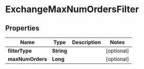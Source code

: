 

# ExchangeMaxNumOrdersFilter


## Properties

| Name | Type | Description | Notes |
|------------ | ------------- | ------------- | -------------|
|**filterType** | **String** |  |  [optional] |
|**maxNumOrders** | **Long** |  |  [optional] |



